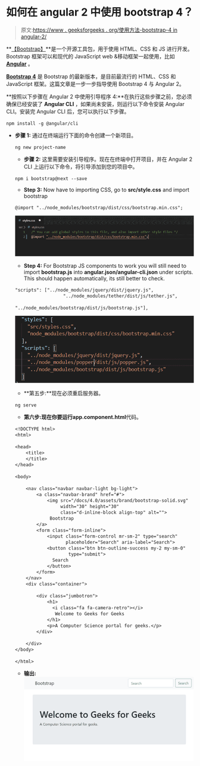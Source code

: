 # 如何在 angular 2 中使用 bootstrap 4？

> 原文:[https://www . geeksforgeeks . org/使用方法-bootstrap-4 in angular-2/](https://www.geeksforgeeks.org/how-to-use-bootstrap-4-in-angular-2/)

**[【Bootstrap】](https://www.geeksforgeeks.org/bootstrap-tutorials/)**是一个开源工具包，用于使用 HTML、CSS 和 JS 进行开发。Bootstrap 框架可以和现代的 JavaScript web &移动框架一起使用，比如 **[Angular](https://www.geeksforgeeks.org/angularjs-tutorials/)** 。

**[Bootstrap 4](https://www.geeksforgeeks.org/bootstrap-4-introduction/)** 是 Bootstrap 的最新版本，是目前最流行的 HTML、CSS 和 JavaScript 框架。这篇文章是一步一步指导使用 Bootstrap 4 与 Angular 2。

**按照以下步骤在 Angular 2 中使用引导程序 4:**在执行这些步骤之前，您必须确保已经安装了 **Angular CLI** ，如果尚未安装，则运行以下命令安装 Angular CLI。安装完 Angular CLI 后，您可以执行以下步骤。

```
npm install -g @angular/cli
```

*   **步骤 1:** 通过在终端运行下面的命令创建一个新项目。

    ```
    ng new project-name
    ```

    *   **步骤 2:** 这里需要安装引导程序。现在在终端中打开项目，并在 Angular 2 CLI 上运行以下命令，将引导添加到您的项目中。

    ```
    npm i bootstrap@next --save
    ```

    *   **Step 3:** Now have to importing CSS, go to **src/style.css** and import bootstrap

    ```
    @import "../node_modules/bootstrap/dist/css/bootstrap.min.css";
    ```

    ![](img/3508b665ebe912a52e55de1eab680f53.png)

    *   **Step 4:** For Bootstrap JS components to work you will still need to import **bootstrap.js** into **angular.json/angular-cli.json** under scripts. This should happen automatically, its still better to check.

    ```
    "scripts": ["../node_modules/jquery/dist/jquery.js",
                      "../node_modules/tether/dist/js/tether.js",
                      "../node_modules/bootstrap/dist/js/bootstrap.js"],
    ```

    ![](img/12902923341c54ff36ac09370b119b4f.png)

    *   **第五步:**现在必须重启服务器。

    ```
    ng serve
    ```

    *   **第六步:**现在你要运行**app.component.html**代码。

    ```
    <!DOCTYPE html>
    <html>

    <head>
        <title>
        </title>
    </head>

    <body>

        <nav class="navbar navbar-light bg-light">
            <a class="navbar-brand" href="#">
                <img src="/docs/4.0/assets/brand/bootstrap-solid.svg" 
                     width="30" height="30" 
                     class="d-inline-block align-top" alt=""> 
                 Bootstrap
            </a>
            <form class="form-inline">
                <input class="form-control mr-sm-2" type="search" 
                       placeholder="Search" aria-label="Search">
                <button class="btn btn-outline-success my-2 my-sm-0" 
                        type="submit">
                  Search
                </button>
            </form>
        </nav>
        <div class="container">

            <div class="jumbotron">
                <h1>
                  <i class="fa fa-camera-retro"></i>
                   Welcome to Geeks for Geeks
                </h1>
                <p>A Computer Science portal for geeks.</p>
            </div>

        </div>
    </body>

    </html>
    ```

    *   **输出:**
    ![](img/5a457f9e647dfdeeed294d7472a75a3c.png)